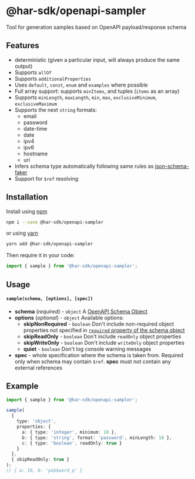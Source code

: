 # @har-sdk/openapi-sampler

Tool for generation samples based on OpenAPI payload/response schema

## Features

- deterministic (given a particular input, will always produce the same output)
- Supports `allOf`
- Supports `additionalProperties`
- Uses `default`, `const`, `enum` and `examples` where possible
- Full array support: supports `minItems`, and tuples (`items` as an array)
- Supports `minLength`, `maxLength`, `min`, `max`, `exclusiveMinimum`, `exclusiveMaximum`
- Supports the next `string` formats:
  - email
  - password
  - date-time
  - date
  - ipv4
  - ipv6
  - hostname
  - uri
- Infers schema type automatically following same rules as [json-schema-faker](https://www.npmjs.com/package/json-schema-faker#inferred-types)
- Support for `$ref` resolving

## Installation

Install using [npm](https://docs.npmjs.com/getting-started/what-is-npm)

```bash
npm i --save @har-sdk/openapi-sampler
```

or using [yarn](https://yarnpkg.com)

```bash
yarn add @har-sdk/openapi-sampler
```

Then require it in your code:

```ts
import { sample } from '@har-sdk/openapi-sampler';
```

## Usage

#### `sample(schema, [options], [spec])`

- **schema** (_required_) - `object`
  A [OpenAPI Schema Object](http://swagger.io/specification/#schemaObject)
- **options** (_optional_) - `object`
  Available options:
  - **skipNonRequired** - `boolean`
    Don't include non-required object properties not specified in [`required` property of the schema object](https://swagger.io/docs/specification/data-models/data-types/#required)
  - **skipReadOnly** - `boolean`
    Don't include `readOnly` object properties
  - **skipWriteOnly** - `boolean`
    Don't include `writeOnly` object properties
  - **quiet** - `boolean`
    Don't log console warning messages
- **spec** - whole specification where the schema is taken from. Required only when schema may contain `$ref`. **spec** must not contain any external references

## Example

```ts
import { sample } from '@har-sdk/openapi-sampler';

sample(
  {
    type: 'object',
    properties: {
      a: { type: 'integer', minimum: 10 },
      b: { type: 'string', format: 'password', minLength: 10 },
      c: { type: 'boolean', readOnly: true }
    }
  },
  { skipReadOnly: true }
);
// { a: 10, b: 'pa$$word_q' }
```
